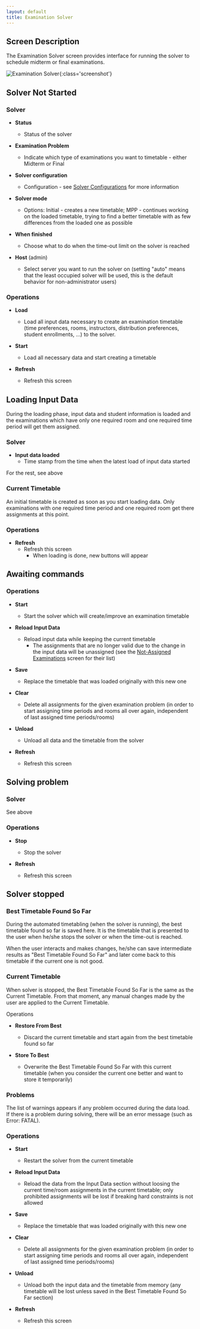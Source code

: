 ```yaml
---
layout: default
title: Examination Solver
---
```



## Screen Description

The Examination Solver screen provides interface for running the solver to schedule midterm or final examinations.

![Examination Solver](images/examination-solver-1.png){:class='screenshot'}

## Solver Not Started

### Solver

* **Status**
	* Status of the solver

* **Examination Problem**
	* Indicate which type of examinations you want to timetable - either Midterm or Final

* **Solver configuration**
	* Configuration - see [Solver Configurations](solver-configurations) for more information

* **Solver mode**
	* Options: Initial - creates a new timetable; MPP - continues working on the loaded timetable, trying to find a better timetable with as few differences from the loaded one as possible

* **When finished**
	* Choose what to do when the time-out limit on the solver is reached

* **Host** (admin)
	* Select server you want to run the solver on (setting "auto" means that the least occupied solver will be used, this is the default behavior for non-administrator users)

### Operations

* **Load**
	* Load all input data necessary to create an examination timetable (time preferences, rooms, instructors, distribution preferences, student enrollments, ...) to the solver.

* **Start**
	* Load all necessary data and start creating a timetable

* **Refresh**
	* Refresh this screen

## Loading Input Data

During the loading phase, input data and student information is loaded and the examinations which have only one required room and one required time period will get them assigned.

### Solver

* **Input data loaded**
	* Time stamp from the time when the latest load of input data started

For the rest, see above

### Current Timetable

An initial timetable is created as soon as you start loading data. Only examinations with one required time period and one required room get there assignments at this point.

### Operations

* **Refresh**
	* Refresh this screen
		* When loading is done, new buttons will appear

## Awaiting commands

### Operations

* **Start**
	* Start the solver which will create/improve an examination timetable

* **Reload Input Data**
	* Reload input data while keeping the current timetable
		* The assignments that are no longer valid due to the change in the input data will be unassigned (see the [Not-Assigned Examinations](not-assigned-examinations) screen for their list)

* **Save**
	* Replace the timetable that was loaded originally with this new one

* **Clear**
	* Delete all assignments for the given examination problem (in order to start assigning time periods and rooms all over again, independent of last assigned time periods/rooms)

* **Unload**
	* Unload all data and the timetable from the solver

* **Refresh**
	* Refresh this screen

## Solving problem

### Solver

See above

### Operations

* **Stop**
	* Stop the solver

* **Refresh**
	* Refresh this screen

## Solver stopped

### Best Timetable Found So Far

During the automated timetabling (when the solver is running), the best timetable found so far is saved here. It is the timetable that is presented to the user when he/she stops the solver or when the time-out is reached.

When the user interacts and makes changes, he/she can save intermediate results as "Best Timetable Found So Far" and later come back to this timetable if the current one is not good.

### Current Timetable

When solver is stopped, the Best Timetable Found So Far is the same as the Current Timetable. From that moment, any manual changes made by the user are applied to the Current Timetable.

Operations

* **Restore From Best**
	* Discard the current timetable and start again from the best timetable found so far

* **Store To Best**
	* Overwrite the Best Timetable Found So Far with this current timetable (when you consider the current one better and want to store it temporarily)

### Problems

The list of warnings appears if any problem occurred during the data load. If there is a problem during solving, there will be an error message (such as Error: FATAL).

### Operations

* **Start**
	* Restart the solver from the current timetable

* **Reload Input Data**
	* Reload the data from the Input Data section without loosing the current time/room assignments in the current timetable; only prohibited assignments will be lost if breaking hard constraints is not allowed

* **Save**
	* Replace the timetable that was loaded originally with this new one

* **Clear**
	* Delete all assignments for the given examination problem (in order to start assigning time periods and rooms all over again, independent of last assigned time periods/rooms)

* **Unload**
	* Unload both the input data and the timetable from memory (any timetable will be lost unless saved in the Best Timetable Found So Far section)

* **Refresh**
	* Refresh this screen
